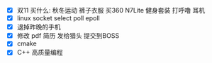 - [x] 双11 买什么: 秋冬运动 裤子衣服 买360 N7Lite 健身套装 打呼噜 耳机
- [x] linux socket select poll epoll
- [x] 退掉昨晚的手机
- [x] 修改 pdf 简历 发给猎头 提交到BOSS
- [x] cmake
- [x] C++ 高质量编程
